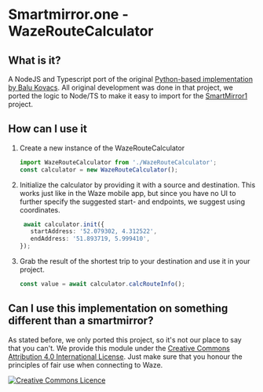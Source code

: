 # Smartmirror.one - WazeRouteCalculator

## What is it?

A NodeJS and Typescript port of the original [Python-based implementation by Balu Kovacs](https://github.com/kovacsbalu/WazeRouteCalculator/). All original development was done in that project, we ported the logic to Node/TS to make it easy to import for the [SmartMirror1](https://smarmirror.one) project.

## How can I use it

1. Create a new instance of the WazeRouteCalculator
   ```ts
   import WazeRouteCalculator from './WazeRouteCalculator';
   const calculator = new WazeRouteCalculator();
   ```
1. Initialize the calculator by providing it with a source and destination. This works just like in the Waze mobile app, but since you have no UI to further specify the suggested start- and endpoints, we suggest using coordinates.
   ```ts
    await calculator.init({
      startAddress: '52.079302, 4.312522',
      endAddress: '51.893719, 5.999410',
   });
   ```
1. Grab the result of the shortest trip to your destination and use it in your project.
   ```ts
   const value = await calculator.calcRouteInfo();
   ```

## Can I use this implementation on something different than a smartmirror?
As stated before, we only ported this project, so it's not our place to say that you can't. We provide this module under the [Creative Commons Attribution 4.0 International License](http://creativecommons.org/licenses/by/4.0/).
Just make sure that you honour the principles of fair use when connecting to Waze.

<a rel="license" href="http://creativecommons.org/licenses/by/4.0/"><img alt="Creative Commons Licence" style="border-width:0" src="https://i.creativecommons.org/l/by/4.0/88x31.png" /></a>